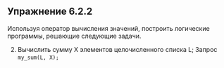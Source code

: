 ## Упражнение 6.2.2

Используя оператор вычисления значений, построить логические программы, решающие следующие задачи.

2. Вычислить сумму X элементов целочисленного списка L;
Запрос `my_sum(L, X);`

